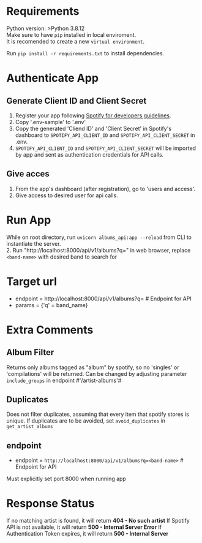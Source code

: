 # Requirements
Python version: >Python 3.8.12  
Make sure to have `pip` installed in local enviroment.   
It is recomended to create a new `virtual environment`.

Run `pip install -r requirements.txt` to install dependencies. 

# Authenticate App

## Generate Client ID and Client Secret

1. Register your app following [Spotify for developers guidelines](https://developer.spotify.com/documentation/general/guides/authorization/app-settings/).
2. Copy '.env-sample' to '.env'
3. Copy the generated 'Cliend ID' and 'Client Secret' in Spotify's dashboard to `SPOTIFY_API_CLIENT_ID` and `SPOTIFY_API_CLIENT_SECRET` in .env. 
4. `SPOTIFY_API_CLIENT_ID` and `SPOTIFY_API_CLIENT_SECRET` will be imported by app and sent as authentication credentials for API calls. 

## Give acces

1. From the app's dashboard (after registration), go to 'users and access'. 
2. Give access to desired user for api calls. 

# Run App

While on root directory, run `uvicorn albums_api:app --reload` from CLI to instantiate the server.  
2. Run "http://localhost:8000/api/v1/albums?q=<band-name/>" in web browser, replace `<band-name>` with desired band to search for


# Target url

- endpoint = http://localhost:8000/api/v1/albums?q=<band-name>  # Endpoint for API
- params = {'q' = band_name}


# Extra Comments

## Album Filter

Returns only albums tagged as "album" by spotify, so no 'singles' or 'compilations' will be returned. 
Can be changed by adjusting parameter `include_groups` in endpoint #'/artist-albums'#

## Duplicates

Does not filter duplicates, assuming that every item that spotify stores is unique. 
If duplicates are to be avoided, set `avoid_duplicates` in `get_artist_albums`

## endpoint

- endpoint = `http://localhost:8000/api/v1/albums?q=<band-name>`  # Endpoint for API

Must explicitly set port 8000 when running app 


# Response Status

If no matching artist is found, it will return **404 - No such artist**
If Spotify API is not available, it will return **500 - Internal Server Error**
If Authentication Token expires, it will return **500 - Internal Server**